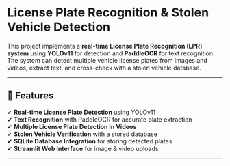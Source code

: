 # License Plate Recognition & Stolen Vehicle Detection

This project implements a **real-time License Plate Recognition (LPR) system** using **YOLOv11** for detection and **PaddleOCR** for text recognition. The system can detect multiple vehicle license plates from images and videos, extract text, and cross-check with a stolen vehicle database.  

---

## **🔹 Features**  
✔ **Real-time License Plate Detection** using YOLOv11  
✔ **Text Recognition** with PaddleOCR for accurate plate extraction  
✔ **Multiple License Plate Detection in Videos**  
✔ **Stolen Vehicle Verification** with a stored database  
✔ **SQLite Database Integration** for storing detected plates  
✔ **Streamlit Web Interface** for image & video uploads  

---
